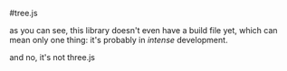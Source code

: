 #tree.js

as you can see, this library doesn't even have a build file yet, which can mean only one thing: it's probably in _intense_ development.

and no, it's not three.js